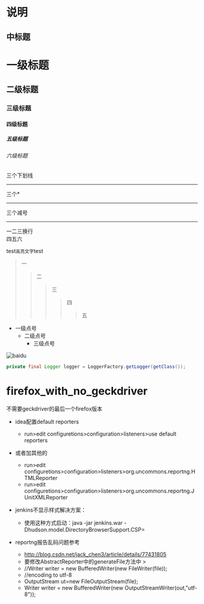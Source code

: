 说明
=
中标题
-
# 一级标题
## 二级标题
### 三级标题
#### 四级标题
##### 五级标题
###### 六级标题

三个下划线

___

三个*

***

三个减号

---

一二三换行<br>四五六

test`高亮文字`test
>一
>>二
>>>三
>>>>四
>>>>>五
* 一级点号
    * 二级点号
        * 三级点号

![baidu](http://www.baidu.com/img/bdlogo.gif "百度logo")
```Java
private final Logger logger = LoggerFactory.getLogger(getClass());
```
# firefox_with_no_geckdriver
不需要geckdriver的最后一个firefox版本


* idea配置default reporters
    * run>edit configuretions>configuration>listeners>use default reporters


* 或者加其他的
    * run>edit configuretions>configuration>listeners>org.uncommons.reportng.HTMLReporter
    * run>edit configuretions>configuration>listeners>org.uncommons.reportng.JUnitXMLReporter


* jenkins不显示样式解决方案：
    * 使用这种方式启动：java  -jar jenkins.war -Dhudson.model.DirectoryBrowserSupport.CSP=

* reportng报告乱码问题参考
    * http://blog.csdn.net/jack_chen3/article/details/77431805
    * 要修改AbstractReporter中的generateFile方法中 >
    * //Writer writer = new BufferedWriter(new FileWriter(file));
    * //encoding to utf-8
    * OutputStream ut=new FileOutputStream(file);
    * Writer writer = new BufferedWriter(new OutputStreamWriter(out,"utf-8"));
